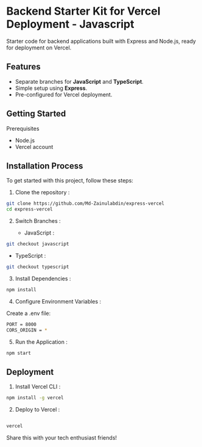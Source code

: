 # Backend Starter Kit for Vercel Deployment - Javascript

Starter code for backend applications built with Express and Node.js, ready for deployment on Vercel.

## Features

- Separate branches for **JavaScript** and **TypeScript**.
- Simple setup using **Express**.
- Pre-configured for Vercel deployment.

## Getting Started

Prerequisites

- Node.js
- Vercel account

## Installation Process

To get started with this project, follow these steps:

1. Clone the repository :

```sh
git clone https://github.com/Md-Zainulabdin/express-vercel
cd express-vercel
```

2. Switch Branches :

   - JavaScript :

```sh
git checkout javascript
```

   - TypeScript :

```sh
git checkout typescript
```


3. Install Dependencies :

```sh
npm install
```

4. Configure Environment Variables :

Create a .env file:

```sh
PORT = 8000
CORS_ORIGIN = *
```

5. Run the Application :

```sh
npm start
```

## Deployment

1. Install Vercel CLI :

```sh
npm install -g vercel
```

2. Deploy to Vercel :

```sh

vercel

```

Share this with your tech enthusiast friends!